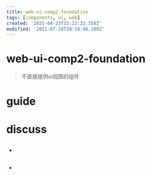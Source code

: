 ```yaml
---
title: web-ui-comp2-foundation
tags: [components, ui, web]
created: '2021-04-23T15:22:22.358Z'
modified: '2021-07-28T20:10:46.188Z'
---
```


# web-ui-comp2-foundation

> 不直接提供ui视图的组件

# guide

# discuss

- ## 

- ## 
